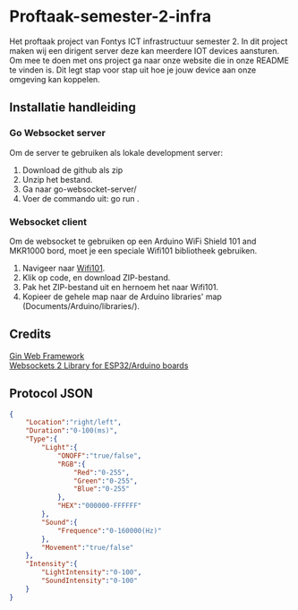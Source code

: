 # Proftaak-semester-2-infra
Het proftaak project van Fontys ICT infrastructuur semester 2. In dit project maken wij een dirigent server deze kan meerdere IOT devices aansturen.  
Om mee te doen met ons project ga naar onze website die in onze README te vinden is. Dit legt stap voor stap uit hoe je jouw device aan onze omgeving kan koppelen.

## Installatie handleiding

### Go Websocket server
Om de server te gebruiken als lokale development server:
1. Download de github als zip
2. Unzip het bestand.
3. Ga naar go-websocket-server/
4. Voer de commando uit: go run .

### Websocket client
Om de websocket te gebruiken op een Arduino WiFi Shield 101 and MKR1000 bord, moet je een speciale Wifi101 bibliotheek gebruiken.
1. Navigeer naar [Wifi101](https://github.com/khoih-prog/WiFi101).
2. Klik op code, en download ZIP-bestand.
3. Pak het ZIP-bestand uit en hernoem het naar Wifi101.
4. Kopieer de gehele map naar de Arduino libraries' map (Documents/Arduino/libraries/).

## Credits
[Gin Web Framework](https://github.com/gin-gonic/gin)
<br>
[Websockets 2 Library for ESP32/Arduino boards](https://github.com/khoih-prog/WebSockets2_Generic)

## Protocol JSON 
```JSON
{
    "Location":"right/left",
    "Duration":"0-100(ms)",
    "Type":{
        "Light":{
            "ONOFF":"true/false",
            "RGB":{
                "Red":"0-255", 
                "Green":"0-255",
                "Blue":"0-255"
            }, 
            "HEX":"000000-FFFFFF"
        },
        "Sound":{
            "Frequence":"0-160000(Hz)"
        },
        "Movement":"true/false"
    },
    "Intensity":{
        "LightIntensity":"0-100",
        "SoundIntensity":"0-100"
    }
}
```
